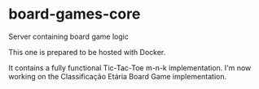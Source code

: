 # board-games-core
Server containing board game logic

This one is prepared to be hosted with Docker.

It contains a fully functional Tic-Tac-Toe m-n-k implementation. I'm now working on the Classificação Etária Board Game implementation.
